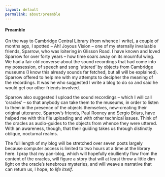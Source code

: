 ```yaml
---
layout: default
permalink: about/preamble
---
```


#### Preamble

On the way to Cambridge Central Library (from whence I write), a couple of months ago, I spotted – Ah! Joyous Vision – 
one of my eternally invaluable friends, Sparrow, who was loitering in Glisson Road. I have known and loved Sparrow for 
over forty years – how time soars away on its mournful wing. We had a fair old converse about the sound recordings that 
had come into my possession, of speech and song ‘uttered’ by objects from Cambridge museums (I know this already sounds 
far fetched, but all will be explained). Sparrow offered to help me with my attempts to decipher the meaning of the 
recordings. It was he who suggested I write a blog to do so and said he would get our other friends involved.

Sparrow also suggested I upload the sound recordings – which I will call ‘oracles’ – so that anybody can take them to 
the museums, in order to listen to them in the presence of the objects themselves, new-creating their original utterance. 
Sparrow’s friends, Paul Rooney and Sergio Briars, have helped me with this file uploading and with other technical issues. 
Think of the oracles as audio-guides to the objects from whence they were uttered. With an awareness, though, that their 
guiding takes us through distinctly oblique, nocturnal realms.

The full length of my blog will be stretched over seven posts largely because computer access is limited to two hours at 
a time at the library here. I pray that my pan-blog, which will hopefully ebulliently flow from the content of the oracles, 
will figure a story that will at least throw a little dim light on the oracle’s tenebrous mysteries, and will weave a 
narrative that can return us, I hope, to _life itself_.